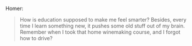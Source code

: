 Homer: 

> How is education supposed to make me feel smarter? Besides, every time I learn something new, it pushes some old stuff out of my brain. Remember when I took that home winemaking course, and I forgot how to drive?
